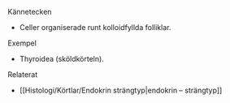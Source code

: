 Kännetecken
- Celler organiserade runt kolloidfyllda folliklar.

Exempel
- Thyroidea (sköldkörteln).

Relaterat
- [[Histologi/Körtlar/Endokrin strängtyp|endokrin – strängtyp]]

